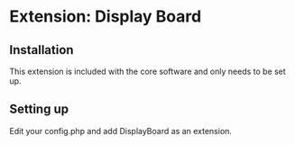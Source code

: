 # Extension: Display Board


## Installation

This extension is included with the core software and only needs to be set up.

## Setting up

Edit your config.php and add DisplayBoard as an extension.
